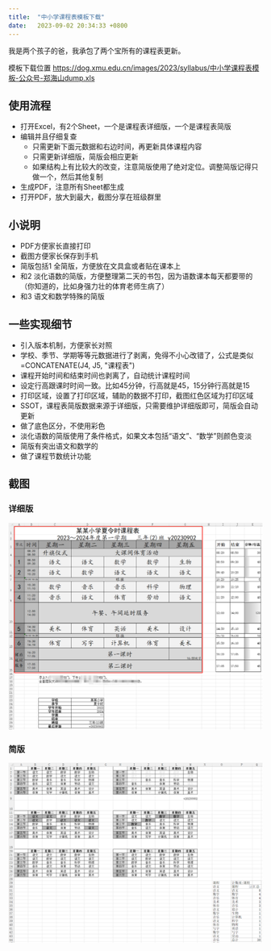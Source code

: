 ```yaml
---
title:  "中小学课程表模板下载"
date:   2023-09-02 20:34:33 +0800
---
```


我是两个孩子的爸，我承包了两个宝所有的课程表更新。

模板下载位置 https://dog.xmu.edu.cn/images/2023/syllabus/中小学课程表模板-公众号-郑海山dump.xls

## 使用流程

- 打开Excel，有2个Sheet，一个是课程表详细版，一个是课程表简版
- 编辑并且仔细复查
  - 只需更新下面元数据和右边时间，再更新具体课程内容
  - 只需更新详细版，简版会相应更新
  - 如果结构上有比较大的改变，注意简版使用了绝对定位。调整简版记得只做一个，然后其他复制
- 生成PDF，注意所有Sheet都生成
- 打开PDF，放大到最大，截图分享在班级群里

## 小说明

- PDF方便家长直接打印
- 截图方便家长保存到手机
- 简版包括1 全简版，方便放在文具盒或者贴在课本上
- 和2 淡化语数的简版，方便整理第二天的书包，因为语数课本每天都要带的（你知道的，比如身强力壮的体育老师生病了）
- 和3 语文和数学特殊的简版

## 一些实现细节

- 引入版本机制，方便家长对照
- 学校、季节、学期等等元数据进行了剥离，免得不小心改错了，公式是类似 =CONCATENATE(J4, J5, "课程表")
- 课程开始时间和结束时间也剥离了，自动统计课程时间
- 设定行高跟课时时间一致。比如45分钟，行高就是45，15分钟行高就是15
- 打印区域，设置了打印区域，辅助的数据不打印，截图红色区域为打印区域
- SSOT，课程表简版数据来源于详细版，只需要维护详细版即可，简版会自动更新
- 做了底色区分，不使用彩色
- 淡化语数的简版使用了条件格式，如果文本包括“语文”、“数学”则颜色变淡
- 简版有突出语文和数学的
- 做了课程节数统计功能

## 截图

### 详细版

![](/images/2023/syllabus/syllabus1.png)

### 简版

![](/images/2023/syllabus/syllabus2.png)
